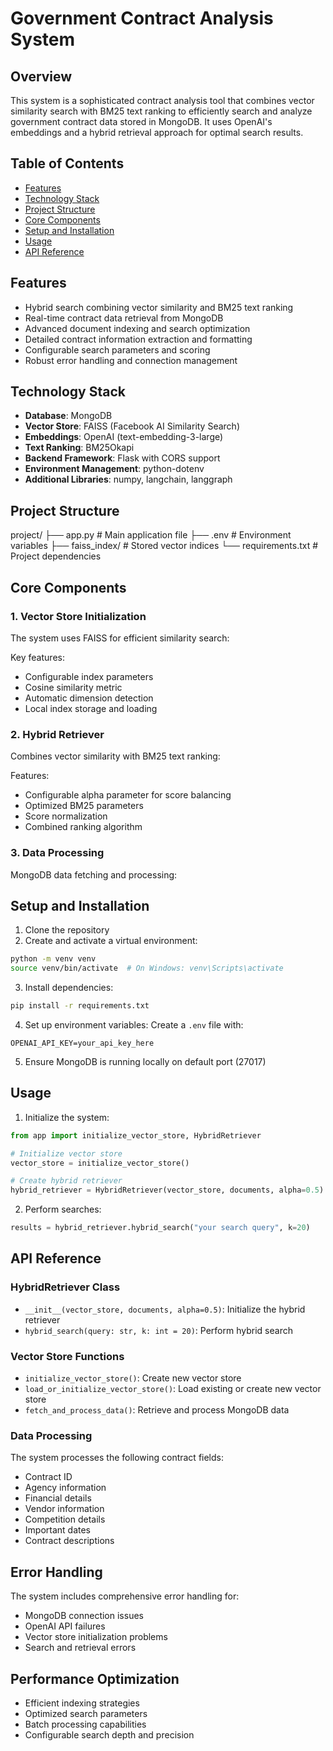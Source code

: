 # Government Contract Analysis System

## Overview
This system is a sophisticated contract analysis tool that combines vector similarity search with BM25 text ranking to efficiently search and analyze government contract data stored in MongoDB. It uses OpenAI's embeddings and a hybrid retrieval approach for optimal search results.

## Table of Contents
- [Features](#features)
- [Technology Stack](#technology-stack)
- [Project Structure](#project-structure)
- [Core Components](#core-components)
- [Setup and Installation](#setup-and-installation)
- [Usage](#usage)
- [API Reference](#api-reference)

## Features
- Hybrid search combining vector similarity and BM25 text ranking
- Real-time contract data retrieval from MongoDB
- Advanced document indexing and search optimization
- Detailed contract information extraction and formatting
- Configurable search parameters and scoring
- Robust error handling and connection management

## Technology Stack
- **Database**: MongoDB
- **Vector Store**: FAISS (Facebook AI Similarity Search)
- **Embeddings**: OpenAI (text-embedding-3-large)
- **Text Ranking**: BM25Okapi
- **Backend Framework**: Flask with CORS support
- **Environment Management**: python-dotenv
- **Additional Libraries**: numpy, langchain, langgraph

## Project Structure
project/
├── app.py # Main application file
├── .env # Environment variables
├── faiss_index/ # Stored vector indices
└── requirements.txt # Project dependencies

## Core Components

### 1. Vector Store Initialization
The system uses FAISS for efficient similarity search:

Key features:
- Configurable index parameters
- Cosine similarity metric
- Automatic dimension detection
- Local index storage and loading

### 2. Hybrid Retriever
Combines vector similarity with BM25 text ranking:

Features:
- Configurable alpha parameter for score balancing
- Optimized BM25 parameters
- Score normalization
- Combined ranking algorithm

### 3. Data Processing
MongoDB data fetching and processing:

## Setup and Installation

1. Clone the repository
2. Create and activate a virtual environment:
```bash
python -m venv venv
source venv/bin/activate  # On Windows: venv\Scripts\activate
```

3. Install dependencies:
```bash
pip install -r requirements.txt
```

4. Set up environment variables:
Create a `.env` file with:
```
OPENAI_API_KEY=your_api_key_here
```

5. Ensure MongoDB is running locally on default port (27017)

## Usage

1. Initialize the system:
```python
from app import initialize_vector_store, HybridRetriever

# Initialize vector store
vector_store = initialize_vector_store()

# Create hybrid retriever
hybrid_retriever = HybridRetriever(vector_store, documents, alpha=0.5)
```

2. Perform searches:
```python
results = hybrid_retriever.hybrid_search("your search query", k=20)
```

## API Reference

### HybridRetriever Class
- `__init__(vector_store, documents, alpha=0.5)`: Initialize the hybrid retriever
- `hybrid_search(query: str, k: int = 20)`: Perform hybrid search

### Vector Store Functions
- `initialize_vector_store()`: Create new vector store
- `load_or_initialize_vector_store()`: Load existing or create new vector store
- `fetch_and_process_data()`: Retrieve and process MongoDB data

### Data Processing
The system processes the following contract fields:
- Contract ID
- Agency information
- Financial details
- Vendor information
- Competition details
- Important dates
- Contract descriptions

## Error Handling
The system includes comprehensive error handling for:
- MongoDB connection issues
- OpenAI API failures
- Vector store initialization problems
- Search and retrieval errors

## Performance Optimization
- Efficient indexing strategies
- Optimized search parameters
- Batch processing capabilities
- Configurable search depth and precision

